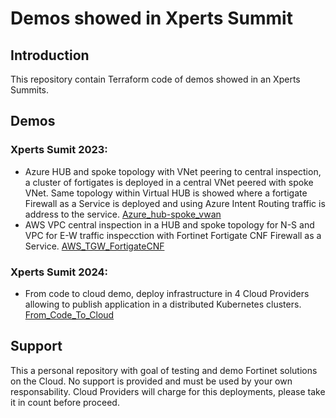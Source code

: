 # Demos showed in Xperts Summit
## Introduction

This repository contain Terraform code of demos showed in an Xperts Summits. 

## Demos
### Xperts Sumit 2023:
* Azure HUB and spoke topology with VNet peering to central inspection, a cluster of fortigates is deployed in a central VNet peered with spoke VNet. Same topology within Virtual HUB is showed where a fortigate Firewall as a Service is deployed and using Azure Intent Routing traffic is address to the service. [Azure_hub-spoke_vwan](./XP2023/Azure_hub-spoke_vwan/)
* AWS VPC central inspection in a HUB and spoke topology for N-S and VPC for E-W traffic inspecction with Fortinet Fortigate CNF Firewall as a Service. [AWS_TGW_FortigateCNF](./XP2023/AWS_TGW_FortigateCNF/)

### Xperts Sumit 2024:
* From code to cloud demo, deploy infrastructure in 4 Cloud Providers allowing to publish application in a distributed Kubernetes clusters.
[From_Code_To_Cloud](./XP2024/From_Code_To_Cloud/)


## Support
This a personal repository with goal of testing and demo Fortinet solutions on the Cloud. No support is provided and must be used by your own responsability. Cloud Providers will charge for this deployments, please take it in count before proceed.

